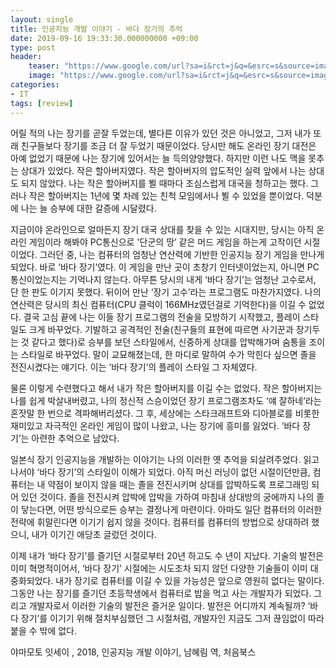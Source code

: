 ```yaml
---
layout: single
title: 인공지능 개발 이야기 - 바다 장기의 추억
date: 2019-09-16 19:33:30.000000000 +09:00
type: post
header:
    teaser: "https://www.google.com/url?sa=i&rct=j&q=&esrc=s&source=images&cd=&ved=2ahUKEwiitqqIpdDkAhUaMd4KHT5pDi8QjRx6BAgBEAQ&url=http%3A%2F%2Fblog.daum.net%2Fpclovean%2F15762735&psig=AOvVaw2ZXl_aUZSniyUQdvwn-3hk&ust=1568549683197552"
    image: "https://www.google.com/url?sa=i&rct=j&q=&esrc=s&source=images&cd=&ved=2ahUKEwiitqqIpdDkAhUaMd4KHT5pDi8QjRx6BAgBEAQ&url=http%3A%2F%2Fblog.daum.net%2Fpclovean%2F15762735&psig=AOvVaw2ZXl_aUZSniyUQdvwn-3hk&ust=1568549683197552"
categories:
- IT
tags: [review]
---
```


어릴 적의 나는 장기를 곧잘 두었는데, 별다른 이유가 있던 것은 아니었고, 그저 내가 또래 친구들보다 장기를 조금 더 잘 두었기 때문이었다. 당시만 해도 온라인 장기 대전은 아예 없었기 때문에 나는 장기에 있어서는 늘 득의양양했다. 하지만 이런 나도 맥을 못추는 상대가 있었다. 작은 할아버지였다. 작은 할아버지의 압도적인 실력 앞에서 나는 상대도 되지 않았다. 나는 작은 할아버지를 뵐 때마다 조심스럽게 대국을 청하고는 했다. 그러나 작은 할아버지는 1년에 몇 차례 있는 친척 모임에서나 뵐 수 있었을 뿐이었다. 덕분에 나는 늘 승부에 대한 갈증에 시달렸다.

지금이야 온라인으로 얼마든지 장기 대국 상대를 찾을 수 있는 시대지만, 당시는 아직 온라인 게임이라 해봐야 PC통신으로 '단군의 땅’ 같은 머드 게임을 하는게 고작이던 시절이었다. 그러던 중, 나는 컴퓨터의 엄청난 연산력에 기반한 인공지능 장기 게임을 만나게 되었다. 바로 ‘바다 장기’였다. 이 게임을 만난 곳이 초창기 인터넷이었는지, 아니면 PC통신이었는지는 기억나지 않는다. 아무튼 당시의 내게 ‘바다 장기’는 엄청난 고수로서, 단 한 판도 이기지 못했다. 뒤이어 만난 ‘장기 고수’라는 프로그램도 마찬가지였다. 나의 연산력은 당시의 최신 컴퓨터(CPU 클럭이 166MHz였던걸로 기억한다)을 이길 수 없었다. 결국 고심 끝에 나는 이들 장기 프로그램의 전술을 모방하기 시작했고, 플레이 스타일도 크게 바꾸었다. 기발하고 공격적인 전술(친구들의 표현에 따르면 사기꾼과 장기두는 것 같다고 했다)로 승부를 보던 스타일에서, 신중하게 상대를 압박해가며 숨통을 조이는 스타일로 바꾸었다. 말이 교묘해졌는데, 한 마디로 말하여 수가 막힌다 싶으면 졸을 전진시켰다는 얘기다. 이는 ‘바다 장기’의 플레이 스타일 그 자체였다.

물론 이렇게 수련했다고 해서 내가 작은 할아버지를 이길 수는 없었다. 작은 할아버지는 나를 쉽게 박살내버렸고, 나의 정신적 스승이었던 장기 프로그램조차도 ‘얘 잘하네’라는 혼잣말 한 번으로 격파해버리셨다. 그 후, 세상에는 스타크래프트와 디아블로를 비롯한 재미있고 자극적인 온라인 게임이 많이 나왔고, 나는 장기에 흥미를 잃었다. ‘바다 장기’는 아련한 추억으로 남았다.

일본식 장기 인공지능을 개발하는 이야기는 나의 이러한 옛 추억을 되살려주었다. 읽고나서야 ‘바다 장기’의 스타일이 이해가 되었다. 아직 머신 러닝이 없던 시절이던만큼, 컴퓨터는 내 약점이 보이지 않을 때는 졸을 전진시키며 상대를 압박하도록 프로그래밍 되어 있던 것이다. 졸을 전진시켜 압박에 압박을 가하여 마침내 상대방의 궁에까지 나의 졸이 닿는다면, 어떤 방식으로든 승부는 결정나게 마련이다. 아마도 일단 컴퓨터의 이러한 전략에 휘말린다면 이기기 쉽지 않을 것이다. 컴퓨터를 컴퓨터의 방법으로 상대하려 했으니, 내가 이기긴 애당초 글렀던 것이다.

이제 내가 ‘바다 장기’를 즐기던 시절로부터 20년 하고도 수 년이 지났다. 기술의 발전은 이미 혁명적이어서, ‘바다 장기’ 시절에는 시도조차 되지 않던 다양한 기술들이 이미 대중화되었다. 내가 장기로 컴퓨터를 이길 수 있을 가능성은 앞으로 영원히 없다는 말이다. 그동안 나는 장기를 즐기던 초등학생에서 컴퓨터로 밥을 먹고 사는 개발자가 되었다. 그리고 개발자로서 이러한 기술의 발전은 즐거운 일이다. 발전은 어디까지 계속될까? ‘바다 장기’를 이기기 위해 절치부심했던 그 시절처럼, 개발자인 지금도 그저 끊임없이 따라붙을 수 밖에 없다.

야마모토 잇세이 , 2018, 인공지능 개발 이야기, 남혜림 역, 처음북스
